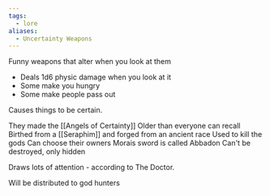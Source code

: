 ```yaml
---
tags:
  - lore
aliases:
  - Uncertainty Weapons
---
```

Funny weapons that alter when you look at them 
- Deals 1d6 physic damage when you look at it
- Some make you hungry 
- Some make people pass out

Causes things to be certain. 

They made the [[Angels of Certainty]]
Older than everyone can recall
Birthed from a [[Seraphim]] and forged from an ancient race
Used to kill the gods
Can choose their owners
Morais sword is called Abbadon
Can't be destroyed, only hidden

Draws lots of attention - according to The Doctor. 

Will be distributed to god hunters